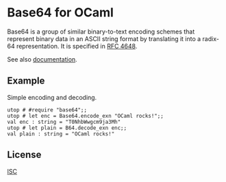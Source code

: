 Base64 for OCaml
================

Base64 is a group of similar binary-to-text encoding schemes that represent
binary data in an ASCII string format by translating it into a radix-64
representation.  It is specified in [RFC 4648][rfc4648].

See also [documentation][docs].

[rfc4648]: https://tools.ietf.org/html/rfc4648
[docs]: http://mirage.github.io/ocaml-base64/base64/

## Example

Simple encoding and decoding.

```shell
utop # #require "base64";;
utop # let enc = Base64.encode_exn "OCaml rocks!";;
val enc : string = "T0NhbWwgcm9ja3Mh"
utop # let plain = B64.decode_exn enc;;
val plain : string = "OCaml rocks!"
```

## License

[ISC](https://www.isc.org/downloads/software-support-policy/isc-license/)
